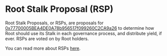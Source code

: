 # Root Stalk Proposal (RSP)

Root Stalk Proposals, or RSPs, are proposals for [0x77700005BEA4DE0A78b956517f099260C2CA9a26](https://etherscan.io/address/0x77700005BEA4DE0A78b956517f099260C2CA9a26) to determine how Root should use its Stalk in each governance process, and distribute yield, if ever. RSPs are voted on by Root holders.

You can read more about RSPs [here](https://docs.roottoken.org/governance/root-token/rdm-process#voting-for-rips).
